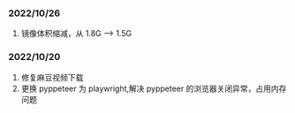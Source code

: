 

### 2022/10/26
  1. 镜像体积缩减，从 1.8G --> 1.5G 


### 2022/10/20 
  1. 修复麻豆视频下载
  2. 更换 pyppeteer 为 playwright,解决  pyppeteer 的浏览器关闭异常，占用内存问题

